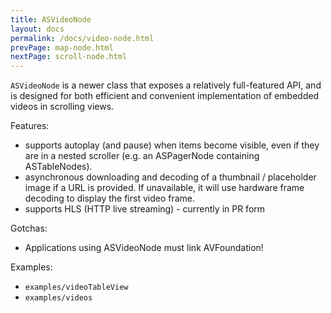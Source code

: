 ```yaml
---
title: ASVideoNode
layout: docs
permalink: /docs/video-node.html
prevPage: map-node.html
nextPage: scroll-node.html
---
```


`ASVideoNode` is a newer class that exposes a relatively full-featured API, and is designed for both efficient and convenient implementation of embedded videos in scrolling views.

Features:
- supports autoplay (and pause) when items become visible, even if they are in a nested scroller (e.g. an ASPagerNode containing ASTableNodes). 
- asynchronous downloading and decoding of a thumbnail / placeholder image if a URL is provided. If unavailable, it will use hardware frame decoding to display the first video frame. 
- supports HLS (HTTP live streaming) - currently in PR form

Gotchas:
- Applications using ASVideoNode must link AVFoundation!

Examples:
- `examples/videoTableView`
- `examples/videos`
